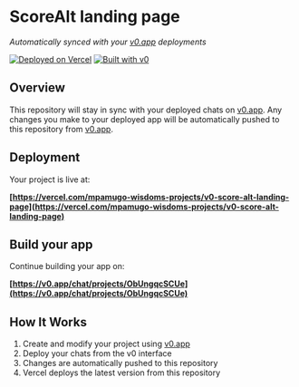 # ScoreAlt landing page

*Automatically synced with your [v0.app](https://v0.app) deployments*

[![Deployed on Vercel](https://img.shields.io/badge/Deployed%20on-Vercel-black?style=for-the-badge&logo=vercel)](https://vercel.com/mpamugo-wisdoms-projects/v0-score-alt-landing-page)
[![Built with v0](https://img.shields.io/badge/Built%20with-v0.app-black?style=for-the-badge)](https://v0.app/chat/projects/ObUngqcSCUe)

## Overview

This repository will stay in sync with your deployed chats on [v0.app](https://v0.app).
Any changes you make to your deployed app will be automatically pushed to this repository from [v0.app](https://v0.app).

## Deployment

Your project is live at:

**[https://vercel.com/mpamugo-wisdoms-projects/v0-score-alt-landing-page](https://vercel.com/mpamugo-wisdoms-projects/v0-score-alt-landing-page)**

## Build your app

Continue building your app on:

**[https://v0.app/chat/projects/ObUngqcSCUe](https://v0.app/chat/projects/ObUngqcSCUe)**

## How It Works

1. Create and modify your project using [v0.app](https://v0.app)
2. Deploy your chats from the v0 interface
3. Changes are automatically pushed to this repository
4. Vercel deploys the latest version from this repository
